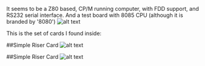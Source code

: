 It seems to be a Z80 based, CP/M running computer, with FDD support, and RS232 serial interface. And a test board with 8085 CPU (although it is branded by '8080')
![alt text](https://github.com/RetroNora/Polish_8080_Designer-Kit/blob/main/PICS/cage_front.jpg)

This is the set of cards I found inside:

##Simple Riser Card
![alt text](https://github.com/RetroNora/Polish_8080_Designer-Kit/blob/main/PICS/riser_top.jpg)


##Simple Riser Card
![alt text](https://github.com/RetroNora/Polish_8080_Designer-Kit/blob/main/PICS/riser_top.jpg)
